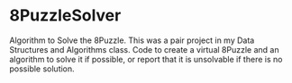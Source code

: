 # 8PuzzleSolver
Algorithm to Solve the 8Puzzle. This was a pair project in my Data Structures and Algorithms class.
Code to create a virtual 8Puzzle and an algorithm to solve it if possible, or report that it is unsolvable if there is no possible solution.
